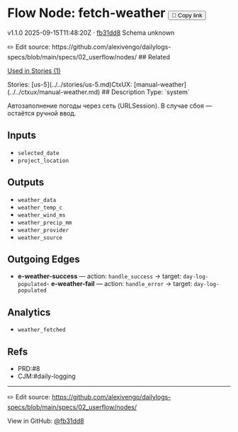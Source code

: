 
# Flow Node: fetch-weather <button class="copy-link" aria-label="Copy page link" onclick="window.spechubCopyLink && window.spechubCopyLink()">🔗 Copy link</button>

<p class="badges">
  <span class="badge version">v1.1.0</span>
  <span class="badge build">2025-09-15T11:48:20Z · <a href="https://github.com/alexivengo/dailylogs-specs/commits/main" target="_blank" rel="noopener" class="sha">fb31dd8</a></span>
  <span class="badge schema unknown">Schema unknown</span>
</p>
✏️ Edit source: https://github.com/alexivengo/dailylogs-specs/blob/main/specs/02_userflow/nodes/
## Related
<p>
  <span class="chip">
    <a href="../stories/index.md#?flow=fetch-weather">Used in Stories (1)</a>
  </span>
</p>
Stories:
<span class="chip">[us-5](../../stories/us-5.md)</span>CtxUX:
<span class="chip">[manual-weather](../../ctxux/manual-weather.md)</span>
## Description
Type: `system`

Автозаполнение погоды через сеть (URLSession). В случае сбоя — остаётся ручной ввод.

## Inputs
- `selected_date`
- `project_location`

## Outputs
- `weather_data`
- `weather_temp_c`
- `weather_wind_ms`
- `weather_precip_mm`
- `weather_provider`
- `weather_source`

## Outgoing Edges
- **e-weather-success** — action: `handle_success` → target: `day-log-populated`- **e-weather-fail** — action: `handle_error` → target: `day-log-populated`

## Analytics
- `weather_fetched`

## Refs
- PRD:#8
- CJM:#daily-logging

---
✏️ Edit source: https://github.com/alexivengo/dailylogs-specs/blob/main/specs/02_userflow/nodes/

<p class="page-meta">
  View in GitHub: <a href="https://github.com/alexivengo/dailylogs-specs/commit/fb31dd8" target="_blank" rel="noopener">@fb31dd8</a></p>